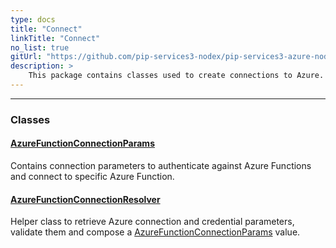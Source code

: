 ```yaml
---
type: docs
title: "Connect"
linkTitle: "Connect"
no_list: true
gitUrl: "https://github.com/pip-services3-nodex/pip-services3-azure-nodex"
description: >
    This package contains classes used to create connections to Azure.
---
```

---

<div class="module-body"> 


### Classes

#### [AzureFunctionConnectionParams](azure_function_connection_params)
Contains connection parameters to authenticate against Azure Functions
and connect to specific Azure Function.

#### [AzureFunctionConnectionResolver](azure_function_connection_resolver)
Helper class to retrieve Azure connection and credential parameters,
validate them and compose a [AzureFunctionConnectionParams](azure_function_connection_params) value.

</div>
